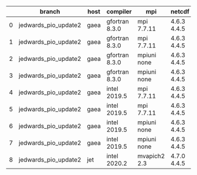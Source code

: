|    | branch               | host   | compiler       | mpi          | netcdf      | o_g   | os     | build   | u_pass   | u_fail   | s_pass   | s_fail   | e_pass   | e_fail   | nuopc_pass   | nuopc_fail   | artifacts_hash                                                                                                                                                    | modified                   |
|----|----------------------|--------|----------------|--------------|-------------|-------|--------|---------|----------|----------|----------|----------|----------|----------|--------------|--------------|-------------------------------------------------------------------------------------------------------------------------------------------------------------------|----------------------------|
|  0 | jedwards_pio_update2 | gaea   | gfortran 8.3.0 | mpi 7.7.11   | 4.6.3 4.4.5 | O     | Unicos | pass    | pending  | pending  | pending  | pending  | pending  | pending  | pending      | pending      | [artifacts](https://github.com/esmf-org/esmf-test-artifacts/tree/c68428a6f22dd274b730a2871f92abeb25c41b4a/jedwards_pio_update2/gaea/gfortran/8.3.0/O/mpi/7.7.11)  | 2022-03-12 05:14:53.092525 |
|  1 | jedwards_pio_update2 | gaea   | gfortran 8.3.0 | mpi 7.7.11   | 4.6.3 4.4.5 | g     | Unicos | pass    | pending  | pending  | pending  | pending  | pending  | pending  | pending      | pending      | [artifacts](https://github.com/esmf-org/esmf-test-artifacts/tree/cbf3767985d2d833917402e44e2b834712d15f90/jedwards_pio_update2/gaea/gfortran/8.3.0/g/mpi/7.7.11)  | 2022-03-12 05:14:53.092502 |
|  2 | jedwards_pio_update2 | gaea   | gfortran 8.3.0 | mpiuni none  | 4.6.3 4.4.5 | O     | Unicos | pass    | pending  | pending  | pending  | pending  | pending  | pending  | pending      | pending      | [artifacts](https://github.com/esmf-org/esmf-test-artifacts/tree/03d82f234ff70a73024292d0d0882e9d5e6f9f2b/jedwards_pio_update2/gaea/gfortran/8.3.0/O/mpiuni/none) | 2022-03-12 05:14:53.092520 |
|  3 | jedwards_pio_update2 | gaea   | gfortran 8.3.0 | mpiuni none  | 4.6.3 4.4.5 | g     | Unicos | pass    | pending  | pending  | pending  | pending  | pending  | pending  | pending      | pending      | [artifacts](https://github.com/esmf-org/esmf-test-artifacts/tree/2ea6d7ec16b9c6cb508d7c12cfddce0bf6fa7c2f/jedwards_pio_update2/gaea/gfortran/8.3.0/g/mpiuni/none) | 2022-03-12 05:14:53.092496 |
|  4 | jedwards_pio_update2 | gaea   | intel 2019.5   | mpi 7.7.11   | 4.6.3 4.4.5 | O     | Unicos | pass    | pending  | pending  | pending  | pending  | pending  | pending  | pending      | pending      | [artifacts](https://github.com/esmf-org/esmf-test-artifacts/tree/f581ccabd0847402159e67f75e092ad736eb3e2d/jedwards_pio_update2/gaea/intel/2019.5/O/mpi/7.7.11)    | 2022-03-12 05:14:53.092507 |
|  5 | jedwards_pio_update2 | gaea   | intel 2019.5   | mpi 7.7.11   | 4.6.3 4.4.5 | g     | Unicos | pass    | pending  | pending  | pending  | pending  | pending  | pending  | pending      | pending      | [artifacts](https://github.com/esmf-org/esmf-test-artifacts/tree/5199874446a863be33df11c6f7f35aebfc1cacfa/jedwards_pio_update2/gaea/intel/2019.5/g/mpi/7.7.11)    | 2022-03-12 05:14:53.092512 |
|  6 | jedwards_pio_update2 | gaea   | intel 2019.5   | mpiuni none  | 4.6.3 4.4.5 | O     | Unicos | pass    | pending  | pending  | pending  | pending  | pending  | pending  | pending      | pending      | [artifacts](https://github.com/esmf-org/esmf-test-artifacts/tree/9f43bf2cc9135e360d4d9f6b9e8204bc338e36c8/jedwards_pio_update2/gaea/intel/2019.5/O/mpiuni/none)   | 2022-03-12 05:14:53.092516 |
|  7 | jedwards_pio_update2 | gaea   | intel 2019.5   | mpiuni none  | 4.6.3 4.4.5 | g     | Unicos | pass    | pending  | pending  | pending  | pending  | pending  | pending  | pending      | pending      | [artifacts](https://github.com/esmf-org/esmf-test-artifacts/tree/96f8caa898e36bbd8124c405601bac4b6f159e60/jedwards_pio_update2/gaea/intel/2019.5/g/mpiuni/none)   | 2022-03-12 05:14:53.092469 |
|  8 | jedwards_pio_update2 | jet    | intel 2020.2   | mvapich2 2.3 | 4.7.0 4.4.5 | O     | Linux  | fail    | fail     | fail     | fail     | fail     | fail     | fail     | fail         | fail         | [artifacts](https://github.com/esmf-org/esmf-test-artifacts/tree/4975545e55e2678bc9fbdaf98f5408b7b6ce251d/jedwards_pio_update2/jet/intel/2020.2/O/mvapich2/2.3)   | 2022-03-12 05:18:55.171496 |
